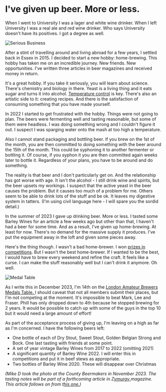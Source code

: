 <!-- This file has been automatically generated by hem2md -->


# I've given up beer. More or less.

When I went to University I was a lager and white wine drinker. When I left University I was a real ale and red wine drinker. Who says University doesn't have its positives. I got a degree as well. 

![Serious Business](/assets/2023/12/serious-business.jpg)

After a stint of travelling around and living abroad for a few years, I settled back in Essex in 2015. I decided to start a new hobby: home-brewing. This hobby has taken me on an incredible journey. New friends. New opportunities. I've written three articles in beer magazines and received money in return.

It's a great hobby. If you take it seriously, you will learn about science. There's chemistry and biology in there. Yeast is a living thing and it eats sugar and turns it into alcohol. [Temperature control](https://chrispinnock.com/2021/06/22/optimising-mash-temperature/) is key. There's also an artistic side to it: creating recipes. And there is the satisfaction of consuming something that you have made yourself. 

In 2022 I started to get frustrated with the hobby. Things were not going to plan. The beers were fermenting well and tasting reasonable, but some of them were headless. I was doing something wrong and I couldn't figure it out. I suspect I was sparging water onto the mash at too high a temperature. 

Also I cannot stand packaging and bottling beer. If you brew on the 1st of the month, you are then committed to doing something with the beer around the 15th of the month. This could be syphoning it to another fermenter or bottling it. Of course, if you syphon it you are then committed again weeks later to bottle it. Regardless of your plans, you have to be around and do something. 

The reality is that beer and I don't particularly get on. And the relationship has got worse with age. It isn't the alcohol - I still drink wine and spirits, but the beer upsets my workings. I suspect that the active yeast in the beer causes the problem. But it causes too much of a problem for me. Others seem to be able to drink lots of the stuff and be ok. It leaves my digestive system in tatters. (I'm using civil language here - I will spare you the sordid detail.)

In the summer of 2023 I gave up drinking beer. More or less. I tasted some Barley Wines for an article a few weeks ago but other than that, I haven't had a beer for some time. And as a result, I've given up home-brewing. At least for now. There's no demand for the massive supply it produces. I've put the equipment away in the loft and given some pieces away.

Here's the thing though. I wasn't a bad home-brewer. I won [prizes in competitions](https://chrispinnock.com/beer/). But I wasn't the best home-brewer. If I wanted to be the best, I would have to brew every weekend and refine the craft. It feels like a curse. I can make the stuff reasonably well but I can't drink it anymore. Oh well.

![Medal Table](/assets/2023/12/lab-medal-table.png)

As I write this in December 2023, I'm 14th on the [London Amateur Brewers](https://londonamateurbrewers.co.uk) [Medals Table. ](https://londonamateurbrewers.co.uk/medal-table/)I should caveat that not all members submit their places, but I'm not competing at the moment. It's impossible to beat Mark, Lee and Fraser. Phill has only dropped down to 4th because he stopped brewing for 2 years. It would be possible to catch up with some of the guys in the top 10 but it would need a large amount of effort!

As part of the acceptance process of giving up, I'm leaving on a high as far as I'm concerned. I have the following beers left:
- One bottle of each of Dry Stout, Sweet Stout, Golden Belgian Strong and Bock. One last tasting with friends at some point.
- A set of year vintage Barley Wines from 2017 to 2022 (omitting 2021)
- A significant quantity of Barley Wine 2022. I will enter this in competitions and put it in beef stews as appropriate.
- Two bottles of Barley Wine 2020. These will disappear over Christmas

*(Mike D took the photo at the County Beermakers in November 2023. The tasting notes will be part of a forthcoming article in Z[ymurgy ](https://www.homebrewersassociation.org/zymurgy-magazine/)magazine. This article follows on from t[his one.](https://chrispinnock.com/2021/02/17/an-experiment-with-barley-wine/))*







